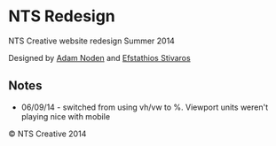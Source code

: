 # NTS Redesign


NTS Creative website redesign Summer 2014

Designed by <a href="http://adamnoden.co.uk/" target="_blank">Adam Noden</a> and <a href="http://efstathios.ntscreative.co.uk/" target="_blank">Efstathios Stivaros</a>


## Notes
* 06/09/14 - switched from using vh/vw to %. Viewport units weren't playing nice with mobile

&copy; NTS Creative 2014